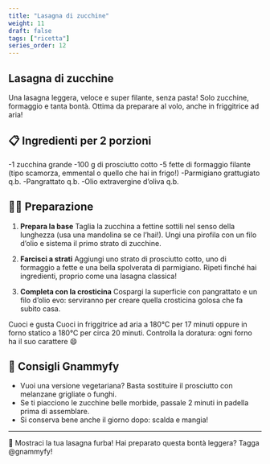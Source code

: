 ```yaml
---
title: "Lasagna di zucchine"
weight: 11
draft: false
tags: ["ricetta"]
series_order: 12
---
```


## Lasagna di zucchine
Una lasagna leggera, veloce e super filante, senza pasta! Solo zucchine, formaggio e tanta bontà. Ottima da preparare al volo, anche in friggitrice ad aria!

## 📋 Ingredienti per 2 porzioni
-1 zucchina grande
-100 g di prosciutto cotto
-5 fette di formaggio filante (tipo scamorza, emmental o quello che hai in frigo!)
-Parmigiano grattugiato q.b.
-Pangrattato q.b.
-Olio extravergine d’oliva q.b.

## 👩‍🍳 Preparazione
1. **Prepara la base**
Taglia la zucchina a fettine sottili nel senso della lunghezza (usa una mandolina se ce l’hai!). Ungi una pirofila con un filo d’olio e sistema il primo strato di zucchine.

2. **Farcisci a strati**
Aggiungi uno strato di prosciutto cotto, uno di formaggio a fette e una bella spolverata di parmigiano.
Ripeti finché hai ingredienti, proprio come una lasagna classica!

3. **Completa con la crosticina**
Cospargi la superficie con pangrattato e un filo d’olio evo: serviranno per creare quella crosticina golosa che fa subito casa.

Cuoci e gusta
Cuoci in friggitrice ad aria a 180°C per 17 minuti oppure in forno statico a 180°C per circa 20 minuti.
Controlla la doratura: ogni forno ha il suo carattere 😄

## 🍴 Consigli Gnammyfy
- Vuoi una versione vegetariana? Basta sostituire il prosciutto con melanzane grigliate o funghi.
- Se ti piacciono le zucchine belle morbide, passale 2 minuti in padella prima di assemblare.
- Si conserva bene anche il giorno dopo: scalda e mangia!

---

📸 Mostraci la tua lasagna furba!
Hai preparato questa bontà leggera? Tagga @gnammyfy!
